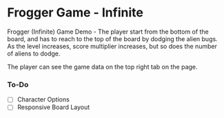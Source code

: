 # Frogger Game - Infinite
Frogger (Infinite) Game Demo - The player start from the bottom of the board, and has to reach to the top
of the board by dodging the alien bugs. As the level increases, score multiplier increases, but so does the
number of aliens to dodge.

The player can see the game data on the top right tab on the page.

### To-Do
- [ ] Character Options
- [ ] Responsive Board Layout